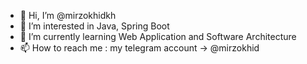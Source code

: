 - 👋 Hi, I’m @mirzokhidkh
- 👀 I’m interested in Java, Spring Boot
- 🌱 I’m currently learning  Web Application and Software Architecture
- 📫 How to reach me : my telegram account -> @mirzokhid

<!---
mirzokhidkh/mirzokhidkh is a ✨ special ✨ repository because its `README.md` (this file) appears on your GitHub profile.
You can click the Preview link to take a look at your changes.
--->
